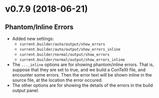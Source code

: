 # v0.7.9 (2018-06-21)

## Phantom/Inline Errors

- Added new settings:
  - `current.builder/auto/output/show_errors`
  - `current.builder/auto/output/show_errors_inline`
  - `current.builder/normal/output/show_errors`
  - `current.builder/normal/output/show_errors_inline`
- The `..._inline` options are for showing phantom/inline errors. That is,
  suppose that they are set to true, and we build a ConTeXt file, and encounter
  some errors. Then the error text will be shown inline in the source file, at
  the location the error occured.
- The other options are for showing the details of the errors in the build
  output panel.

